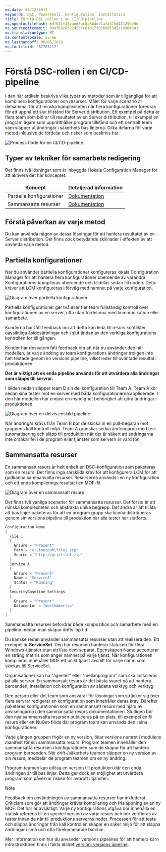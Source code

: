 ```yaml
---
ms.date: 06/12/2017
keywords: DSC, PowerShell, konfiguration, installation
title: Förstå DSC-rollen i en CI/CD-pipeline
ms.openlocfilehash: 6df621f45caed3ac8a8b4dd1afa575d413259e0d
ms.sourcegitcommit: 0907b8c6322d2c7c61b17f8168d53452c8964b41
ms.translationtype: MT
ms.contentlocale: sv-SE
ms.lasthandoff: 08/05/2020
ms.locfileid: "87783117"
---
```

# <a name="understanding-dscs-role-in-a-cicd-pipeline"></a>Förstå DSC-rollen i en CI/CD-pipeline

I den här artikeln beskrivs vilka typer av metoder som är tillgängliga för att kombinera konfigurationer och resurser.
Målet för varje scenario är detsamma, för att minska komplexiteten när flera konfigurationer föredras för att uppnå ett slut tillstånd för Server distribution. Ett exempel på detta är flera team som bidrar till resultatet av en Server distribution, till exempel en program ägare som upprätthåller program tillstånd och ett centralt team som släpper ut ändringar i säkerhets bas linjerna. Olika delarna för varje metod inklusive de fördelar och risker som beskrivs här.

![Process flöde för en CI/CD-pipeline](media/authoringAdvanced/Pipeline.jpg)

## <a name="types-of-collaborative-authoring-techniques"></a>Typer av tekniker för samarbets redigering

Det finns två lösningar som är inbyggda i lokala Configuration Manager för att aktivera det här konceptet:

|        Koncept         |                    Detaljerad information                     |
| ---------------------- | ----------------------------------------------------------- |
| Partiella konfigurationer | [Dokumentation](../pull-server/partialConfigs.md)           |
| Sammansatta resurser    | [Dokumentation](../resources/authoringResourceComposite.md) |

## <a name="understanding-the-impact-of-each-approach"></a>Förstå påverkan av varje metod

Du kan använda någon av dessa lösningar för att hantera resultatet av en Server distribution. Det finns dock betydande skillnader i effekten av att använda varje metod.

## <a name="partial-configurations"></a>Partiella konfigurationer

När du använder partiella konfigurationer konfigureras lokala Configuration Manager för att hantera flera konfigurationer oberoende av varandra. Konfigurationer kompileras oberoende och tilldelas sedan till noden. Detta kräver att LCM konfigureras i förväg med namnet på varje konfiguration.

![Diagram över partiella konfigurationer](media/authoringAdvanced/PartialConfiguration.jpg)

Partiella konfigurationer ger två eller fler team fullständig kontroll över konfigurationen av en server, ofta utan fördelarna med kommunikation eller samarbete.

Kunderna har fått feedback om att detta kan leda till resurs konflikter, oavsiktliga åsidosättningar och i slut ändan av den verkliga konfigurations kontrollen för till gången.

Kunder har dessutom fått feedback om att när du använder den här modellen, är varje ändring av team konfigurations ändringar troligen inte helt testade genom en versions pipeline, vilket leder till oväntade resultat i produktionen.

**Det är viktigt att en enda pipeline används för att utvärdera alla ändringar som släpps till servrar.**

I bilden nedan släpper team B sin del konfiguration till Team A. Team A kör sedan sina tester mot en server med båda konfigurationerna applicerade. I den här modellen har endast en myndighet behörighet att göra ändringar i produktionen.

![Diagram över en delvis enskild pipeline](media/authoringAdvanced/PartialSinglePipeline.jpg)

När ändringar krävs från Team B bör de skicka in en pull-begäran mot gruppens käll kontroll miljö. Team A granskar sedan ändringarna med test automatisering och släpp till produktion när det är säkert att ändringarna inte orsakar fel i de program eller tjänster som servern är värd för.

## <a name="composite-resources"></a>Sammansatta resurser

En sammansatt resurs är helt enkelt en DSC-konfiguration som paketeras som en resurs. Det finns inga särskilda krav för att konfigurera LCM för att godkänna sammansatta resurser. Resurserna används i en ny konfiguration och ett enda kompilerings resultat i en MOF-fil.

![Diagram över en sammansatt resurs](media/authoringAdvanced/CompositeResource.jpg)

Det finns två vanliga scenarier för sammansatta resurser. Det första är att minska komplexiteten och abstrakta unika begrepp. Det andra är att tillåta att bas linjer paketeras för att en program grupp ska kunna distribueras genom sin versions pipeline till produktion när alla tester har slutförts.

```PowerShell
Configuration Name
{
  File 1
  {
    Ensure = "Present"
    Path = "c:\inetpub\file1.zip"
    Source = "http://uri/file1.zip"
  }
  Service A
  {
    Ensure = "Present"
    Name = "ServiceA"
    Status = "Running"
  }
  SecurityBaseline Settings
  {
    Ensure = "Present"
    Datacenter = "NorthAmerica"
  }
}
```

Sammansatta resurser befordrar både komposition och samarbete med en pipeline medan man skapar drifts löp tid.

Du kanske redan använder sammansatta resurser utan att realisera den. Ett exempel är **ServiceSet**.
Den här resursen hanterar statusen för flera Windows-tjänster utan att lista dem separat. Egenskapen Name accepterar en sträng mat ris som anger namnet på varje tjänst. När konfigurationen kompileras innehåller MOF ett unikt tjänst avsnitt för varje namn som skickas till ServiceSet.

Organisationer kan ha "agenter" eller "mellanprogram" som ska installeras på alla servrar. En sammansatt resurs är det bästa svaret på att hantera beroenden, installation och konfiguration av sådana verktyg och verktyg.

Den person eller det team som ansvarar för lösningar som sträcker sig över flera servrar redigerar en konfiguration som innehåller deras krav. Därefter paketeras konfigurationen som en sammansatt resurs med hjälp av anvisningarna i den sammansatta resurs dokumentationen. Slutligen bör den nya sammansatta resursen publiceras på en plats, till exempel en fil resurs eller ett NuGet-flöde där program team kan använda den i sina konfigurationer.

Varje gången gruppen frigör en ny version, ökar versions numret i modulens manifest för sin sammansatta resurs. Program teamen innehåller den sammansatta resursen i konfigurationen som de skapar för att hantera program beroenden. När drift-/säkerhets teamen släpper en ny version av sin resurs, meddelar de program teamen om en ny ändring.

Program teamen kan utlösa en version till produktion där den enda ändringen är till bas linjer.
Detta ger dock en möjlighet att utvärdera program som påverkar risken för avbrott i tjänsten.

> [!NOTE]
> Feedback om användningen av sammansatta resurser har inkluderat Criticism som gör att ändringar kräver kompilering och frisläppning av en ny MOF. Det här är avsiktligt. Varje ny konfigurations utgåva bör innehålla en statisk referens till en speciell version av varje resurs och bör verifieras av tester innan de når till produktions serverns noder. Processen för att testa och släppa ändringar från käll kontrollen skapar en säker miljö för att släppa ändringar i små och ofta förekommande batchar.

Mer information om hur du använder versions pipelines för att hantera kärn infrastrukturen finns i fakta bladet [version: versions pipeline](../further-reading/whitepapers.md).
